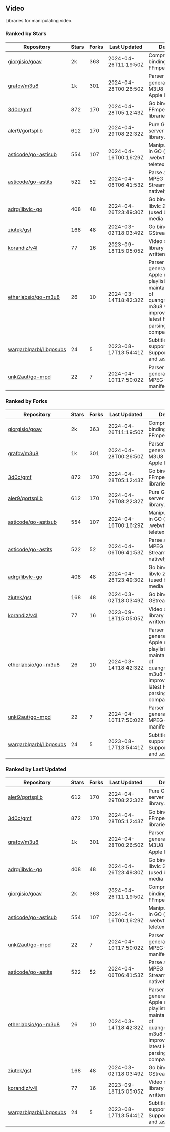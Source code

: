 ## Video

Libraries for manipulating video.

### Ranked by Stars

| Repository | Stars | Forks | Last Updated | Description | 
|------------|-------|-------|--------------|-------------|
| [giorgisio/goav](https://github.com/giorgisio/goav) | 2k | 363 | 2024-04-26T11:19:50Z |  Comprehensive Go bindings for FFmpeg. |
| [grafov/m3u8](https://github.com/grafov/m3u8) | 1k | 301 | 2024-04-28T00:26:50Z |  Parser and generator library of M3U8 playlists for Apple HLS. |
| [3d0c/gmf](https://github.com/3d0c/gmf) | 872 | 170 | 2024-04-28T05:12:43Z |  Go bindings for FFmpeg av\* libraries. |
| [aler9/gortsplib](https://github.com/aler9/gortsplib) | 612 | 170 | 2024-04-29T08:22:32Z |  Pure Go RTSP server and client library. |
| [asticode/go-astisub](https://github.com/asticode/go-astisub) | 554 | 107 | 2024-04-16T00:16:29Z |  Manipulate subtitles in GO (.srt, .stl, .ttml, .webvtt, .ssa/.ass, teletext, .smi, etc.). |
| [asticode/go-astits](https://github.com/asticode/go-astits) | 522 | 52 | 2024-04-06T06:41:53Z |  Parse and demux MPEG Transport Streams (.ts) natively in GO. |
| [adrg/libvlc-go](https://github.com/adrg/libvlc-go) | 408 | 48 | 2024-04-26T23:49:30Z |  Go bindings for libvlc 2.X/3.X/4.X (used by the VLC media player). |
| [ziutek/gst](https://github.com/ziutek/gst) | 168 | 48 | 2024-03-02T18:03:49Z |  Go bindings for GStreamer. |
| [korandiz/v4l](https://github.com/korandiz/v4l) | 77 | 16 | 2023-09-18T15:05:05Z |  Video capture library for Linux, written in Go. |
| [etherlabsio/go-m3u8](https://github.com/etherlabsio/go-m3u8) | 26 | 10 | 2024-03-14T18:42:32Z |  Parser and generator library for Apple m3u8 playlists. Actively maintained version of quangngotan95/go-m3u8 with improvements and latest HLS playlist parsing compatibility. |
| [wargarblgarbl/libgosubs](https://github.com/wargarblgarbl/libgosubs) | 24 | 5 | 2023-08-17T13:54:41Z |  Subtitle format support for go. Supports .srt, .ttml, and .ass. |
| [unki2aut/go-mpd](https://github.com/unki2aut/go-mpd) | 22 | 7 | 2024-04-10T17:50:02Z |  Parser and generator library for MPEG-DASH manifest files. |

### Ranked by Forks

| Repository | Stars | Forks | Last Updated | Description | 
|------------|-------|-------|--------------|-------------|
| [giorgisio/goav](https://github.com/giorgisio/goav) | 2k | 363 | 2024-04-26T11:19:50Z |  Comprehensive Go bindings for FFmpeg. |
| [grafov/m3u8](https://github.com/grafov/m3u8) | 1k | 301 | 2024-04-28T00:26:50Z |  Parser and generator library of M3U8 playlists for Apple HLS. |
| [3d0c/gmf](https://github.com/3d0c/gmf) | 872 | 170 | 2024-04-28T05:12:43Z |  Go bindings for FFmpeg av\* libraries. |
| [aler9/gortsplib](https://github.com/aler9/gortsplib) | 612 | 170 | 2024-04-29T08:22:32Z |  Pure Go RTSP server and client library. |
| [asticode/go-astisub](https://github.com/asticode/go-astisub) | 554 | 107 | 2024-04-16T00:16:29Z |  Manipulate subtitles in GO (.srt, .stl, .ttml, .webvtt, .ssa/.ass, teletext, .smi, etc.). |
| [asticode/go-astits](https://github.com/asticode/go-astits) | 522 | 52 | 2024-04-06T06:41:53Z |  Parse and demux MPEG Transport Streams (.ts) natively in GO. |
| [adrg/libvlc-go](https://github.com/adrg/libvlc-go) | 408 | 48 | 2024-04-26T23:49:30Z |  Go bindings for libvlc 2.X/3.X/4.X (used by the VLC media player). |
| [ziutek/gst](https://github.com/ziutek/gst) | 168 | 48 | 2024-03-02T18:03:49Z |  Go bindings for GStreamer. |
| [korandiz/v4l](https://github.com/korandiz/v4l) | 77 | 16 | 2023-09-18T15:05:05Z |  Video capture library for Linux, written in Go. |
| [etherlabsio/go-m3u8](https://github.com/etherlabsio/go-m3u8) | 26 | 10 | 2024-03-14T18:42:32Z |  Parser and generator library for Apple m3u8 playlists. Actively maintained version of quangngotan95/go-m3u8 with improvements and latest HLS playlist parsing compatibility. |
| [unki2aut/go-mpd](https://github.com/unki2aut/go-mpd) | 22 | 7 | 2024-04-10T17:50:02Z |  Parser and generator library for MPEG-DASH manifest files. |
| [wargarblgarbl/libgosubs](https://github.com/wargarblgarbl/libgosubs) | 24 | 5 | 2023-08-17T13:54:41Z |  Subtitle format support for go. Supports .srt, .ttml, and .ass. |

### Ranked by Last Updated

| Repository | Stars | Forks | Last Updated | Description | 
|------------|-------|-------|--------------|-------------|
| [aler9/gortsplib](https://github.com/aler9/gortsplib) | 612 | 170 | 2024-04-29T08:22:32Z |  Pure Go RTSP server and client library. |
| [3d0c/gmf](https://github.com/3d0c/gmf) | 872 | 170 | 2024-04-28T05:12:43Z |  Go bindings for FFmpeg av\* libraries. |
| [grafov/m3u8](https://github.com/grafov/m3u8) | 1k | 301 | 2024-04-28T00:26:50Z |  Parser and generator library of M3U8 playlists for Apple HLS. |
| [adrg/libvlc-go](https://github.com/adrg/libvlc-go) | 408 | 48 | 2024-04-26T23:49:30Z |  Go bindings for libvlc 2.X/3.X/4.X (used by the VLC media player). |
| [giorgisio/goav](https://github.com/giorgisio/goav) | 2k | 363 | 2024-04-26T11:19:50Z |  Comprehensive Go bindings for FFmpeg. |
| [asticode/go-astisub](https://github.com/asticode/go-astisub) | 554 | 107 | 2024-04-16T00:16:29Z |  Manipulate subtitles in GO (.srt, .stl, .ttml, .webvtt, .ssa/.ass, teletext, .smi, etc.). |
| [unki2aut/go-mpd](https://github.com/unki2aut/go-mpd) | 22 | 7 | 2024-04-10T17:50:02Z |  Parser and generator library for MPEG-DASH manifest files. |
| [asticode/go-astits](https://github.com/asticode/go-astits) | 522 | 52 | 2024-04-06T06:41:53Z |  Parse and demux MPEG Transport Streams (.ts) natively in GO. |
| [etherlabsio/go-m3u8](https://github.com/etherlabsio/go-m3u8) | 26 | 10 | 2024-03-14T18:42:32Z |  Parser and generator library for Apple m3u8 playlists. Actively maintained version of quangngotan95/go-m3u8 with improvements and latest HLS playlist parsing compatibility. |
| [ziutek/gst](https://github.com/ziutek/gst) | 168 | 48 | 2024-03-02T18:03:49Z |  Go bindings for GStreamer. |
| [korandiz/v4l](https://github.com/korandiz/v4l) | 77 | 16 | 2023-09-18T15:05:05Z |  Video capture library for Linux, written in Go. |
| [wargarblgarbl/libgosubs](https://github.com/wargarblgarbl/libgosubs) | 24 | 5 | 2023-08-17T13:54:41Z |  Subtitle format support for go. Supports .srt, .ttml, and .ass. |

